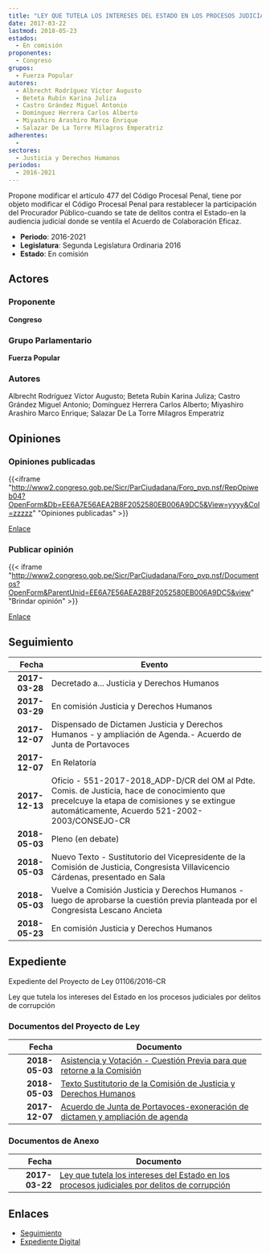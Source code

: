 ```yaml
---
title: "LEY QUE TUTELA LOS INTERESES DEL ESTADO EN LOS PROCESOS JUDICIALES POR DELITOS DE CORRUPCIÓN"
date: 2017-03-22
lastmod: 2018-05-23
estados: 
  - En comisión
proponentes: 
  - Congreso
grupos: 
  - Fuerza Popular
autores: 
  - Albrecht Rodríguez Víctor Augusto
  - Beteta Rubín Karina Juliza
  - Castro Grández Miguel Antonio
  - Domínguez Herrera Carlos Alberto
  - Miyashiro Arashiro Marco Enrique
  - Salazar De La Torre Milagros Emperatriz
adherentes: 
  - 
sectores: 
  - Justicia y Derechos Humanos
periodos: 
  - 2016-2021
---
```


Propone modificar el artículo 477 del Código Procesal Penal, tiene por objeto modificar el Código Procesal Penal para restablecer la participación del Procurador Público-cuando se tate de delitos contra el Estado-en la audiencia judicial donde se ventila el Acuerdo de Colaboración Eficaz.

- **Periodo**: 2016-2021
- **Legislatura**: Segunda Legislatura Ordinaria 2016
- **Estado**: En comisión

## Actores

### Proponente

**Congreso**

### Grupo Parlamentario

**Fuerza Popular**

### Autores

Albrecht Rodríguez Víctor Augusto; Beteta Rubín Karina Juliza; Castro Grández Miguel Antonio; Domínguez Herrera Carlos Alberto; Miyashiro Arashiro Marco Enrique; Salazar De La Torre Milagros Emperatriz


## Opiniones

### Opiniones publicadas

{{<iframe "http://www2.congreso.gob.pe/Sicr/ParCiudadana/Foro_pvp.nsf/RepOpiweb04?OpenForm&Db=EE6A7E56AEA2B8F2052580EB006A9DC5&View=yyyy&Col=zzzzz" "Opiniones publicadas" >}}

[Enlace](http://www2.congreso.gob.pe/Sicr/ParCiudadana/Foro_pvp.nsf/RepOpiweb04?OpenForm&Db=EE6A7E56AEA2B8F2052580EB006A9DC5&View=yyyy&Col=zzzzz)
### Publicar opinión

{{< iframe "http://www2.congreso.gob.pe/Sicr/ParCiudadana/Foro_pvp.nsf/Documentos?OpenForm&ParentUnid=EE6A7E56AEA2B8F2052580EB006A9DC5&view" "Brindar opinión" >}}

[Enlace](http://www2.congreso.gob.pe/Sicr/ParCiudadana/Foro_pvp.nsf/Documentos?OpenForm&ParentUnid=EE6A7E56AEA2B8F2052580EB006A9DC5&view)

## Seguimiento

| Fecha | Evento |
|------:|--------|
| **2017-03-28** | Decretado a... Justicia y Derechos Humanos|
| **2017-03-29** | En comisión Justicia y Derechos Humanos|
| **2017-12-07** | Dispensado de Dictamen Justicia y Derechos Humanos - y ampliación de Agenda.- Acuerdo de Junta de Portavoces|
| **2017-12-07** | En Relatoría|
| **2017-12-13** | Oficio - 551-2017-2018_ADP-D/CR del OM al Pdte. Comis. de Justicia, hace de conocimiento que precelcuye la etapa de comisiones y se extingue automáticamente, Acuerdo 521-2002-2003/CONSEJO-CR|
| **2018-05-03** | Pleno (en debate)|
| **2018-05-03** | Nuevo Texto - Sustitutorio del Vicepresidente de la Comisión de Justicia, Congresista Villavicencio Cárdenas, presentado en Sala|
| **2018-05-03** | Vuelve a Comisión Justicia y Derechos Humanos - luego de aprobarse la cuestión previa planteada por el Congresista Lescano Ancieta|
| **2018-05-23** | En comisión Justicia y Derechos Humanos|


## Expediente

Expediente del Proyecto de Ley 01106/2016-CR

Ley que tutela los intereses del Estado en los procesos judiciales por delitos de corrupción


### Documentos del Proyecto de Ley

| Fecha | Documento |
|------:|--------|
| **2018-05-03** | [Asistencia y Votación - Cuestión Previa para que retorne a la Comisión](http://www.leyes.congreso.gob.pe/Documentos/2016_2021/Asistencia_y_Votacion/Proyectos_de_Ley/AVCP0110620180503..pdf) |
| **2018-05-03** | [Texto Sustitutorio de la Comisión de Justicia y Derechos Humanos](http://www.leyes.congreso.gob.pe/Documentos/2016_2021/Texto_Sustitutorio/Proyectos_de_Ley/TS0110620180503.pdf) |
| **2017-12-07** | [Acuerdo de Junta de Portavoces-exoneración de dictamen y ampliación de agenda](http://www.leyes.congreso.gob.pe/Documentos/2016_2021/Acuerdos/Junta_Portavoces/AJP0110620171207.pdf) |

### Documentos de Anexo

| Fecha | Documento |
|------:|--------|
| **2017-03-22** | [Ley que tutela los intereses del Estado en los procesos judiciales por delitos de corrupción](http://www.leyes.congreso.gob.pe/Documentos/2016_2021/Proyectos_de_Ley_y_de_Resoluciones_Legislativas/PL0110620170322..pdf) |

## Enlaces 

- [Seguimiento](http://www2.congreso.gob.pe/Sicr/TraDocEstProc/CLProLey2016.nsf/f7fff46988ca05b1052578e100829cc7/b94c8910c705dbcf052580eb005c45f7?OpenDocument)
- [Expediente Digital](http://www2.congreso.gob.pe/Sicr/TraDocEstProc/CLProLey2016.nsf/f7fff46988ca05b1052578e100829cc7/b94c8910c705dbcf052580eb005c45f7?OpenDocument&Click=05257FB7005EB655.eb71d0cf91d8294e05256cdf006b5706/$Body/0.1C6C)
